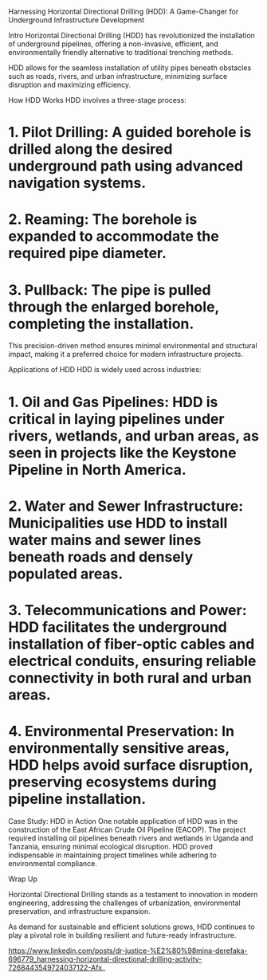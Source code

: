 Harnessing Horizontal Directional Drilling (HDD): A Game-Changer for Underground Infrastructure Development

Intro
Horizontal Directional Drilling (HDD) has revolutionized the installation of underground pipelines, offering a non-invasive, efficient, and environmentally friendly alternative to traditional trenching methods.

HDD allows for the seamless installation of utility pipes beneath obstacles such as roads, rivers, and urban infrastructure, minimizing surface disruption and maximizing efficiency.

How HDD Works
HDD involves a three-stage process:

# 1. Pilot Drilling: A guided borehole is drilled along the desired underground path using advanced navigation systems.

# 2. Reaming: The borehole is expanded to accommodate the required pipe diameter.

# 3. Pullback: The pipe is pulled through the enlarged borehole, completing the installation.

This precision-driven method ensures minimal environmental and structural impact, making it a preferred choice for modern infrastructure projects.

Applications of HDD
HDD is widely used across industries:

# 1. Oil and Gas Pipelines: HDD is critical in laying pipelines under rivers, wetlands, and urban areas, as seen in projects like the Keystone Pipeline in North America.

# 2. Water and Sewer Infrastructure: Municipalities use HDD to install water mains and sewer lines beneath roads and densely populated areas.

# 3. Telecommunications and Power: HDD facilitates the underground installation of fiber-optic cables and electrical conduits, ensuring reliable connectivity in both rural and urban areas.

# 4. Environmental Preservation: In environmentally sensitive areas, HDD helps avoid surface disruption, preserving ecosystems during pipeline installation.

Case Study: HDD in Action
One notable application of HDD was in the construction of the East African Crude Oil Pipeline (EACOP). The project required installing oil pipelines beneath rivers and wetlands in Uganda and Tanzania, ensuring minimal ecological disruption. HDD proved indispensable in maintaining project timelines while adhering to environmental compliance.

Wrap Up

Horizontal Directional Drilling stands as a testament to innovation in modern engineering, addressing the challenges of urbanization, environmental preservation, and infrastructure expansion.

As demand for sustainable and efficient solutions grows, HDD continues to play a pivotal role in building resilient and future-ready infrastructure.

<https://www.linkedin.com/posts/dr-justice-%E2%80%98mina-derefaka-696779_harnessing-horizontal-directional-drilling-activity-7268443549724037122-Afx>_


